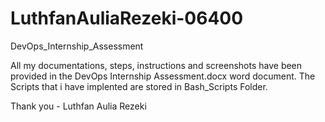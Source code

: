 # LuthfanAuliaRezeki-06400
DevOps_Internship_Assessment

All my documentations, steps, instructions and screenshots have been provided in the DevOps Internship Assessment.docx word document. The Scripts that i have implented are stored in Bash_Scripts Folder.

Thank you - Luthfan Aulia Rezeki
